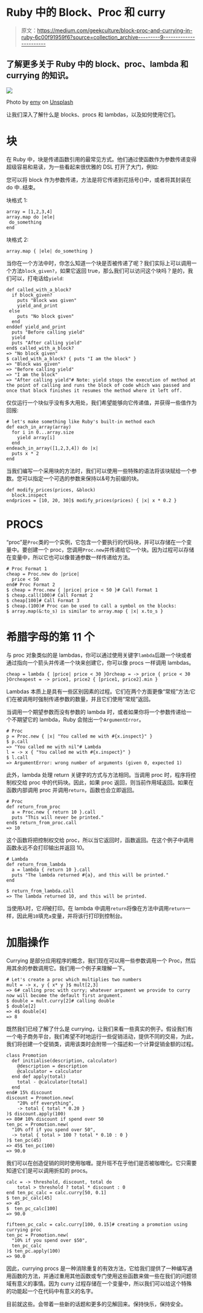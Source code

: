 # Ruby 中的 Block、Proc 和 curry

> 原文：<https://medium.com/geekculture/block-proc-and-currying-in-ruby-6c00f91959f6?source=collection_archive---------9----------------------->

## 了解更多关于 Ruby 中的 block、proc、lambda 和 currying 的知识。

![](img/085367db3ce022c6d3587b8c3dede810.png)

Photo by [emy](https://unsplash.com/@grimnoire?utm_source=unsplash&utm_medium=referral&utm_content=creditCopyText) on [Unsplash](https://unsplash.com/s/photos/curry?utm_source=unsplash&utm_medium=referral&utm_content=creditCopyText)

让我们深入了解什么是 blocks、procs 和 lambdas，以及如何使用它们。

# **块**

在 Ruby 中，块是传递函数引用的最常见方式。他们通过使函数作为参数传递变得超级容易和易读，为一些看起来很优雅的 DSL 打开了大门，例如:

您可以将 block 作为参数传递，方法是将它传递到花括号{}中，或者将其封装在 do 中..结束。

块格式 1:

```
array = [1,2,3,4] 
array.map do |ele|
 do_something
end
```

块格式 2:

```
array.map { |ele| do_something }
```

当你在一个方法中时，你怎么知道一个块是否被传递了呢？我们实际上可以调用一个方法`block_given?`，如果它返回 true，那么我们可以访问这个块吗？是的，我们可以，打电话给`yield`:

```
def called_with_a_block?
  if block_given?
    puts "Block was given"
    yield_and_print
 else
    puts "No block given"
  end
enddef yield_and_print
  puts "Before calling yield"
  yield
  puts "After calling yield"
end$ called_with_a_block? 
=> "No block given"
$ called_with_a_block? { puts "I am the block" }
=> "Block was given"
=> "Before calling yield"
=> "I am the block"
=> "After calling yield"# Note: yield stops the execution of method at the point of calling and runs the block of code which was passed and once that block finishes it resumes the method where it left off.
```

仅仅运行一个块似乎没有多大用处，我们希望能够向它传递值，并获得一些值作为回报:

```
# let's make something like Ruby's built-in method each
def each_in_array(array)
  for i in 0...array.size
    yield array[i]
  end
endeach_in_array([1,2,3,4]) do |x|
  puts x * 2
end
```

当我们编写一个采用块的方法时，我们可以使用一些特殊的语法将该块赋给一个参数。您可以指定一个可选的参数来保持以&号为前缀的块。

```
def modify_prices(prices, &block)
  block.inspect
endprices = [10, 20, 30]$ modify_prices(prices) { |x| x * 0.2 }
```

# PROCS

“proc”是`Proc`类的一个实例，它包含一个要执行的代码块，并可以存储在一个变量中。要创建一个 proc，您调用`Proc.new`并传递给它一个块。因为过程可以存储在变量中，所以它也可以像普通参数一样传递给方法。

```
# Proc Format 1
cheap = Proc.new do |price|
  price < 50
end# Proc Format 2
$ cheap = Proc.new { |price| price < 50 }# Call Format 1
$ cheap.call(100)# Call Format 2
$ cheap[100]# Call Format 3
$ cheap.(100)# Proc can be used to call a symbol on the blocks:
$ array.map(&:to_s) is similar to array.map { |x| x.to_s }
```

# 希腊字母的第 11 个

与 proc 对象类似的是 lambdas，你可以通过使用关键字`lambda`后跟一个块或者通过指向一个箭头并传递一个块来创建它，你可以像 procs 一样调用 lambdas。

```
cheap = lambda { |price| price < 30 }Orcheap = -> price { price < 30 }Orcheapest = -> price1, price2 { [price1, price2].min }
```

Lambdas 本质上是具有一些区别因素的过程。它们在两个方面更像“常规”方法:它们在被调用时强制传递参数的数量，并且它们使用“常规”返回。

当调用一个期望参数而没有参数的 lambda 时，或者如果你将一个参数传递给一个不期望它的 lambda，Ruby 会抛出一个`ArgumentError`。

```
# Proc
p = Proc.new { |x| "You called me with #{x.inspect}" }
$ p.call
=> "You called me with nil"# Lambda
l = -> x { "You called me with #{x.inspect}" }
$ l.call
=> ArgumentError: wrong number of arguments (given 0, expected 1)
```

此外，lambda 处理 return 关键字的方式与方法相同。当调用 proc 时，程序将控制权交给 proc 中的代码块。因此，如果 proc 返回，则当前作用域返回。如果在函数内部调用 proc 并调用`return`，函数也会立即返回。

```
# Proc
def return_from_proc
  a = Proc.new { return 10 }.call
  puts "This will never be printed."
end$ return_from_proc.call
=> 10
```

这个函数将把控制权交给 proc，所以当它返回时，函数返回。在这个例子中调用函数永远不会打印输出并返回 10。

```
# Lambda
def return_from_lambda
  a = lambda { return 10 }.call
  puts "The lambda returned #{a}, and this will be printed."
end

$ return_from_lambda.call
=> The lambda returned 10, and this will be printed.
```

当使用λ时，它*将*被打印。在 lambda 中调用`return`将像在方法中调用`return`一样，因此用`10`填充`a`变量，并将该行打印到控制台。

# 加脂操作

Currying 是部分应用程序的概念，我们现在可以用一些参数调用一个 Proc，然后用其余的参数调用它。我们用一个例子来理解一下。

```
# Let's create a proc which multiplies two numbers
mult = -> x, y { x* y }$ mult[2,3]
=> 6# calling proc with curry; whatever argument we provide to curry now will become the default first argument.
$ double = mult.curry[2]# calling double
$ double[2]
=> 4$ double[4]
=> 8
```

既然我们已经了解了什么是 currying，让我们来看一些真实的例子。假设我们有一个电子商务平台，我们希望不时地运行一些促销活动，提供不同的交易，为此，我们将创建一个促销类，调用该类时会附带一个描述和一个计算促销金额的过程。

```
class Promotion
  def initialise(description, calculator)
    @description = description
    @calculator = calculator
  end def apply(total)
    total - @calculator[total]
  end
end# 15% discount
discount = Promotion.new(
    "20% off everything",
    -> total { total * 0.20 }  
)$ discount.apply(100)
=> 80# 10% discount if spend over 50
ten_pc = Promotion.new(
  "10% off if you spend over 50",
  -> total { total > 100 ? total * 0.10 : 0 } 
)$ ten_pc(45)
=> 45$ ten_pc(100)
=> 90.0
```

我们可以在创造促销的同时使用咖喱。提升班不在乎他们是否被咖喱化。它只需要知道它们是可以调用折扣的 procs。

```
calc = -> threshold, discount, total do
    total > threshold ? total * discount : 0
end ten_pc_calc = calc.curry[50, 0.1]
$ ten_pc_calc[45]
=> 45
$  ten_pc_calc[100]
=> 90.0

fifteen_pc_calc = calc.curry[100, 0.15]# creating a promotion using currying proc
ten_pc = Promotion.new(
  "10% if you spend over $50",
  ten_pc_calc
)$ ten_pc.apply(100)
=> 90.0
```

因此，currying procs 是一种消除重复的有效方法，它给我们提供了一种编写通用函数的方法，并通过重用其他函数或专门使用这些函数来做一些在我们的问题领域有意义的事情。因为 curry 过程存储在一个变量中，所以我们可以给这个特殊的功能起一个在代码中有意义的名字。

目前就这些。会带着一些新的话题和更多的见解回来。保持快乐，保持安全。